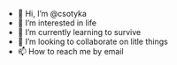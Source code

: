 - 👋 Hi, I’m @csotyka
- 👀 I’m interested in life
- 🌱 I’m currently learning to survive
- 💞️ I’m looking to collaborate on litle things
- 📫 How to reach me by email

<!---
csotyka/csotyka is a ✨ special ✨ repository because its `README.md` (this file) appears on your GitHub profile.
You can click the Preview link to take a look at your changes.
--->
